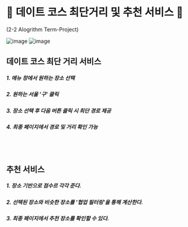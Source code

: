 # 👥 데이트 코스 최단거리 및 추천 서비스 👥 
(2-2 Alogrithm Term-Project)

![image](https://user-images.githubusercontent.com/63048392/188260001-b6d12b0b-f981-4ec5-994e-a90ba6d266ba.png)
![image](https://user-images.githubusercontent.com/63048392/188260008-492e1770-0c55-4455-b473-5847bfc9c2ab.png)



## 데이트 코스 최단 거리 서비스
##### 1. 메뉴 창에서 원하는 장소 선택
##### 2. 원하는 서울 '구' 클릭
##### 3. 장소 선택 후 다음 버튼 클릭 시 최단 경로 제공
##### 4. 최종 페이지에서 경로 및 거리 확인 가능

<br/><br/>

## 추천 서비스
##### 1. 장소 기반으로 점수르 각각 준다.
##### 2. 선택된 장소와 비슷한 장소를 '협업 필터링'을 통해 계산한다.
##### 3. 최종 페이지에서 추천 장소를 확인할 수 있다.

